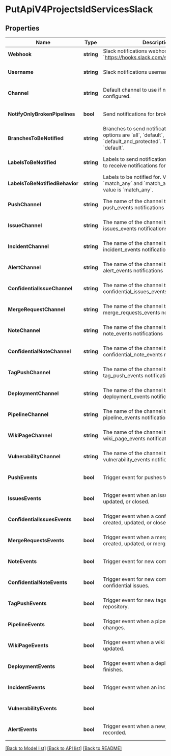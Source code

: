 # PutApiV4ProjectsIdServicesSlack

## Properties
Name | Type | Description | Notes
------------ | ------------- | ------------- | -------------
**Webhook** | **string** | Slack notifications webhook (for example, &#x60;https://hooks.slack.com/services/...&#x60;). | [default to null]
**Username** | **string** | Slack notifications username. | [optional] [default to null]
**Channel** | **string** | Default channel to use if no other channel is configured. | [optional] [default to null]
**NotifyOnlyBrokenPipelines** | **bool** | Send notifications for broken pipelines. | [optional] [default to null]
**BranchesToBeNotified** | **string** | Branches to send notifications for. Valid options are &#x60;all&#x60;, &#x60;default&#x60;, &#x60;protected&#x60;, and &#x60;default_and_protected&#x60;. The default value is &#x60;default&#x60;. | [optional] [default to null]
**LabelsToBeNotified** | **string** | Labels to send notifications for. Leave blank to receive notifications for all events. | [optional] [default to null]
**LabelsToBeNotifiedBehavior** | **string** | Labels to be notified for. Valid options are &#x60;match_any&#x60; and &#x60;match_all&#x60;. The default value is &#x60;match_any&#x60;. | [optional] [default to null]
**PushChannel** | **string** | The name of the channel to receive push_events notifications | [optional] [default to null]
**IssueChannel** | **string** | The name of the channel to receive issues_events notifications | [optional] [default to null]
**IncidentChannel** | **string** | The name of the channel to receive incident_events notifications | [optional] [default to null]
**AlertChannel** | **string** | The name of the channel to receive alert_events notifications | [optional] [default to null]
**ConfidentialIssueChannel** | **string** | The name of the channel to receive confidential_issues_events notifications | [optional] [default to null]
**MergeRequestChannel** | **string** | The name of the channel to receive merge_requests_events notifications | [optional] [default to null]
**NoteChannel** | **string** | The name of the channel to receive note_events notifications | [optional] [default to null]
**ConfidentialNoteChannel** | **string** | The name of the channel to receive confidential_note_events notifications | [optional] [default to null]
**TagPushChannel** | **string** | The name of the channel to receive tag_push_events notifications | [optional] [default to null]
**DeploymentChannel** | **string** | The name of the channel to receive deployment_events notifications | [optional] [default to null]
**PipelineChannel** | **string** | The name of the channel to receive pipeline_events notifications | [optional] [default to null]
**WikiPageChannel** | **string** | The name of the channel to receive wiki_page_events notifications | [optional] [default to null]
**VulnerabilityChannel** | **string** | The name of the channel to receive vulnerability_events notifications | [optional] [default to null]
**PushEvents** | **bool** | Trigger event for pushes to the repository. | [optional] [default to null]
**IssuesEvents** | **bool** | Trigger event when an issue is created, updated, or closed. | [optional] [default to null]
**ConfidentialIssuesEvents** | **bool** | Trigger event when a confidential issue is created, updated, or closed. | [optional] [default to null]
**MergeRequestsEvents** | **bool** | Trigger event when a merge request is created, updated, or merged. | [optional] [default to null]
**NoteEvents** | **bool** | Trigger event for new comments. | [optional] [default to null]
**ConfidentialNoteEvents** | **bool** | Trigger event for new comments on confidential issues. | [optional] [default to null]
**TagPushEvents** | **bool** | Trigger event for new tags pushed to the repository. | [optional] [default to null]
**PipelineEvents** | **bool** | Trigger event when a pipeline status changes. | [optional] [default to null]
**WikiPageEvents** | **bool** | Trigger event when a wiki page is created or updated. | [optional] [default to null]
**DeploymentEvents** | **bool** | Trigger event when a deployment starts or finishes. | [optional] [default to null]
**IncidentEvents** | **bool** | Trigger event when an incident is created. | [optional] [default to null]
**VulnerabilityEvents** | **bool** |  | [optional] [default to null]
**AlertEvents** | **bool** | Trigger event when a new, unique alert is recorded. | [optional] [default to null]

[[Back to Model list]](../README.md#documentation-for-models) [[Back to API list]](../README.md#documentation-for-api-endpoints) [[Back to README]](../README.md)


